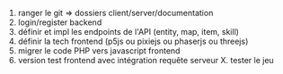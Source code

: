 

1. ranger le git => dossiers client/server/documentation
2. login/register backend
3. définir et impl les endpoints de l'API (entity, map, item, skill)
3. définir la tech frontend (p5js ou pixiejs ou phaserjs ou threejs)
4. migrer le code PHP vers javascript frontend
4. version test frontend avec intégration requête serveur
X. tester le jeu

